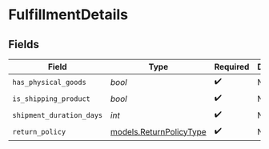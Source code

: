 # FulfillmentDetails


## Fields

| Field                                                    | Type                                                     | Required                                                 | Description                                              |
| -------------------------------------------------------- | -------------------------------------------------------- | -------------------------------------------------------- | -------------------------------------------------------- |
| `has_physical_goods`                                     | *bool*                                                   | :heavy_check_mark:                                       | N/A                                                      |
| `is_shipping_product`                                    | *bool*                                                   | :heavy_check_mark:                                       | N/A                                                      |
| `shipment_duration_days`                                 | *int*                                                    | :heavy_check_mark:                                       | N/A                                                      |
| `return_policy`                                          | [models.ReturnPolicyType](../models/returnpolicytype.md) | :heavy_check_mark:                                       | N/A                                                      |